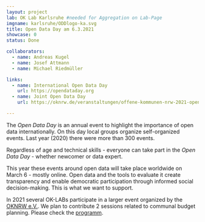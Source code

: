 ```yaml
---
layout: project
lab: OK Lab Karlsruhe #needed for Aggregation on Lab-Page
imgname: karlsruhe/ODDlogo-ka.svg
title: Open Data Day am 6.3.2021
showcase: 0
status: Done

collaborators:
  - name: Andreas Kugel
  - name: Josef Attmann
  - name: Michael Riedmüller

links:
  - name: International Open Data Day
    url: https://opendataday.org
  - name: Joint Open Data Day
    url: https://oknrw.de/veranstaltungen/offene-kommunen-nrw-2021-opendataday/

---
```


The *Open Data Day* is an annual event to highlight the importance of open data internationally. On this day local groups organize self-organized events. Last year (2020) there were more than 300 events.

Regardless of age and technical skills - everyone can take part in the *Open Data Day* - whether newcomer or data expert.

This year these events around open data will take place worldwide on March 6 - mostly online. Open data and the tools to evaluate it create transparency and enable democratic participation through informed social decision-making. This is what we want to support.

In 2021 several OK-LABs participate in a larger event organized by the [OKNRW e.V.](https://oknrw.de/veranstaltungen/offene-kommunen-nrw-2021-opendataday/). We plan to contribute 2 sessions related to communal budget planning. Please check the [programm](https://oknrw.de/veranstaltungen/offene-kommunen-nrw-2021-opendataday/programmablauf/).



